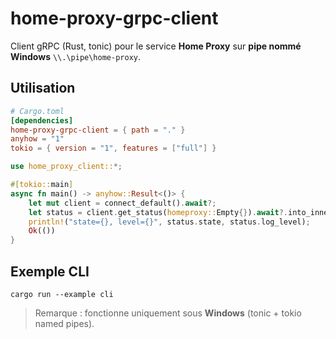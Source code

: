 # home-proxy-grpc-client

Client gRPC (Rust, tonic) pour le service **Home Proxy** sur **pipe nommé Windows** `\\.\pipe\home-proxy`.

## Utilisation

```toml
# Cargo.toml
[dependencies]
home-proxy-grpc-client = { path = "." }
anyhow = "1"
tokio = { version = "1", features = ["full"] }
```

```rust
use home_proxy_client::*;

#[tokio::main]
async fn main() -> anyhow::Result<()> {
    let mut client = connect_default().await?;
    let status = client.get_status(homeproxy::Empty{}).await?.into_inner();
    println!("state={}, level={}", status.state, status.log_level);
    Ok(())
}
```

## Exemple CLI

```
cargo run --example cli
```

> Remarque : fonctionne uniquement sous **Windows** (tonic + tokio named pipes).
